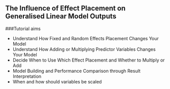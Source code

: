 ## The Influence of Effect Placement on Generalised Linear Model Outputs

###Tutorial aims
- Understand How Fixed and Random Effects Placement Changes Your Model
- Understand How Adding or Multiplying Predictor Variables Changes Your Model
- Decide When to Use Which Effect Placement and Whether to Multiply or Add
- Model Building and Performance Comparison through Result Interpretation
- When and how should variables be scaled
  

